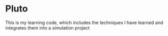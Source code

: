 # Pluto
This is my learning code, which includes the techniques I have learned and integrates them into a simulation project
